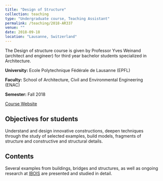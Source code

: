 ```yaml
---
title: "Design of Structure"
collection: teaching
type: "Undergraduate course, Teaching Assistant"
permalink: /teaching/2018-AR337
venue: ""
date: 2018-09-18
location: "Lausanne, Switzerland"
---
```


The Design of structure course is given by Professor Yves Weinand (architect and engineer) for third year bachelor students specialized in Architecture.

**University:** Ecole Polytechnique Fédérale de Lausanne (EPFL)

**Faculty:** School of Architecture, Civil and Environmental Engineering (ENAC)

**Semester:** Fall 2018

[Course Website](http://edu.epfl.ch/coursebook/en/design-of-structures-AR-337?cb_cycle=bama_cyclebachelor&cb_section=ar)

Objectives for students
------
Understand and design innovative constructions, deepen techniques through the study of selected examples, build models, fragments of structure and constructive and structural details.

Contents
------
Several examples from buildings, bridges and structures, as well as ongoing research at [IBOIS](https://ibois.epfl.ch) are presented and studied in detail.
